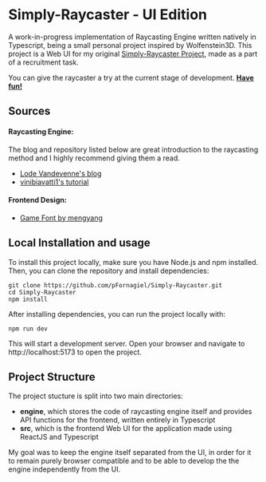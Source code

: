 # Simply-Raycaster - UI Edition
A work-in-progress implementation of Raycasting Engine written natively in Typescript, being a small personal project inspired by Wolfenstein3D.
This project is a Web UI for my original [Simply-Raycaster Project](https://github.com/pFornagiel/Simply-Raycaster), made as a part of a recruitment task.

You can give the raycaster a try at the current stage of development. [**Have fun!**](https://raycaster-ui.ct8.pl/)

## Sources
#### Raycasting Engine:
The blog and repository listed below are great introduction to the raycasting method and I highly recommend giving them a read.
- [Lode Vandevenne's blog](https://lodev.org/cgtutor/raycasting.html)
- [vinibiavatti1's tutorial](https://github.com/vinibiavatti1/RayCastingTutorial)
#### Frontend Design:
- [Game Font by mengyang](https://www.figma.com/community/file/969596436440383820)


## Local Installation and usage
To install this project locally, make sure you have Node.js and npm installed. Then, you can clone the repository and install dependencies:
```shell
git clone https://github.com/pFornagiel/Simply-Raycaster.git
cd Simply-Raycaster
npm install
```

After installing dependencies, you can run the project locally with:

```shell
npm run dev
```

This will start a development server. Open your browser and navigate to http://localhost:5173 to open the project.

## Project Structure

The project stucture is split into two main directories:
 - **engine**, which stores the code of raycasting engine itself and provides API functions for the frontend, written entirely in Typescript
 - **src**, which is the frontend Web UI for the application made using ReactJS and Typescript

My goal was to keep the engine itself separated from the UI, in order for it to remain purely browser compatible and to be able to develop the the engine independently from the UI.

